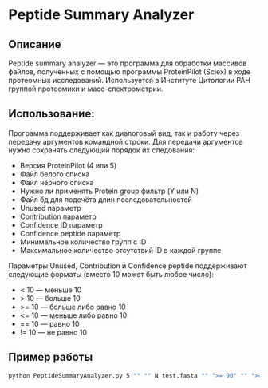 # Peptide Summary Analyzer

## Описание
Peptide summary analyzer — это программа для обработки массивов файлов,
полученных c помощью программы ProteinPilot (Sciex) в ходе протеомных
исследований. Используется в Институте Цитологии РАН группой протеомики и
масс-спектрометрии.

## Использование:

Программа поддерживает как диалоговый вид, так и работу через передачу
аргументов командной строки. Для передачи аргументов нужно сохранять
следующий порядок их следования:
- Версия ProteinPilot (4 или 5)
- Файл белого списка
- Файл чёрного списка
- Нужно ли применять Protein group фильтр (Y или N)
- Файл бд для подсчёта длин последовательностей
- Unused параметр
- Contribution параметр
- Confidence ID параметр
- Confidence peptide параметр
- Минимальное количество групп с ID
- Максимальное количество отсутствий ID в каждой группе

Параметры Unused, Contribution и Confidence peptide поддерживают следующие
форматы (вместо 10 может быть любое число):
- < 10 — меньше 10
- \> 10 — больше 10
- \>= 10 — больше либо равно 10
- <= 10 — меньше либо равно 10
- == 10 — равно 10
- != 10 — не равно 10

## Пример работы
```bash
python PeptideSummaryAnalyzer.py 5 "" "" N test.fasta "" ">= 90" "" ">= 95" 1 1
```
